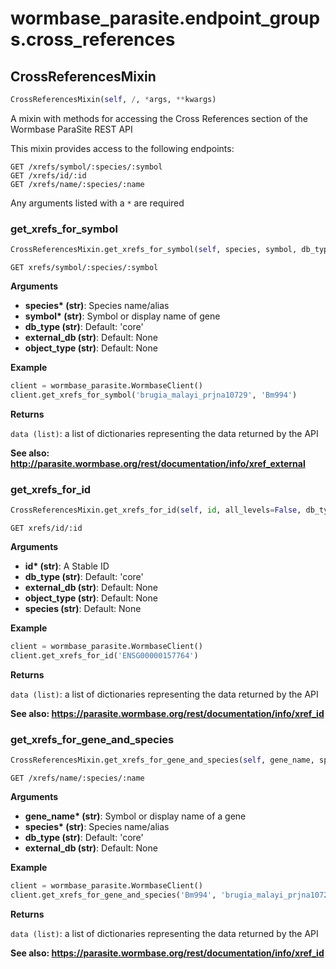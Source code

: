 <h1 id="wormbase_parasite.endpoint_groups.cross_references">wormbase_parasite.endpoint_groups.cross_references</h1>


<h2 id="wormbase_parasite.endpoint_groups.cross_references.CrossReferencesMixin">CrossReferencesMixin</h2>

```python
CrossReferencesMixin(self, /, *args, **kwargs)
```
A mixin with methods for accessing the Cross References section of the Wormbase ParaSite REST API

This mixin provides access to the following endpoints:

```
GET /xrefs/symbol/:species/:symbol
GET /xrefs/id/:id
GET /xrefs/name/:species/:name
```

Any arguments listed with a `*` are required


<h3 id="wormbase_parasite.endpoint_groups.cross_references.CrossReferencesMixin.get_xrefs_for_symbol">get_xrefs_for_symbol</h3>

```python
CrossReferencesMixin.get_xrefs_for_symbol(self, species, symbol, db_type='core', external_db=None, object_type=None)
```
`GET xrefs/symbol/:species/:symbol`

__Arguments__

- __species* (str)__: Species name/alias
- __symbol* (str)__: Symbol or display name of gene
- __db_type (str)__: Default: 'core'
- __external_db (str)__: Default: None
- __object_type (str)__: Default: None

__Example__

```python
client = wormbase_parasite.WormbaseClient()
client.get_xrefs_for_symbol('brugia_malayi_prjna10729', 'Bm994')
```

__Returns__

`data (list)`: a list of dictionaries representing the data returned by the API

__See also: http://parasite.wormbase.org/rest/documentation/info/xref_external__



<h3 id="wormbase_parasite.endpoint_groups.cross_references.CrossReferencesMixin.get_xrefs_for_id">get_xrefs_for_id</h3>

```python
CrossReferencesMixin.get_xrefs_for_id(self, id, all_levels=False, db_type='core', external_db=None, object_type=None, species=None)
```
`GET xrefs/id/:id`

__Arguments__

- __id* (str)__: A Stable ID
- __db_type (str)__: Default: 'core'
- __external_db (str)__: Default: None
- __object_type (str)__: Default: None
- __species (str)__: Default: None

__Example__

```python
client = wormbase_parasite.WormbaseClient()
client.get_xrefs_for_id('ENSG00000157764')
```

__Returns__

`data (list)`: a list of dictionaries representing the data returned by the API

__See also: https://parasite.wormbase.org/rest/documentation/info/xref_id__



<h3 id="wormbase_parasite.endpoint_groups.cross_references.CrossReferencesMixin.get_xrefs_for_gene_and_species">get_xrefs_for_gene_and_species</h3>

```python
CrossReferencesMixin.get_xrefs_for_gene_and_species(self, gene_name, species, db_type='core', external_db=None)
```
`GET /xrefs/name/:species/:name`

__Arguments__

- __gene_name* (str)__: Symbol or display name of a gene
- __species* (str)__: Species name/alias
- __db_type (str)__: Default: 'core'
- __external_db (str)__: Default: None

__Example__

```python
client = wormbase_parasite.WormbaseClient()
client.get_xrefs_for_gene_and_species('Bm994', 'brugia_malayi_prjna10729')
```

__Returns__

`data (list)`: a list of dictionaries representing the data returned by the API

__See also: https://parasite.wormbase.org/rest/documentation/info/xref_id__



